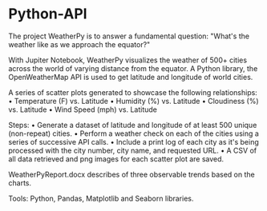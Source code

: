 # Python-API

The project WeatherPy is to answer a fundamental question: "What's the weather like as we approach the equator?" 

With Jupiter Notebook, WeatherPy visualizes the weather of 500+ cities across the world of varying distance from the equator. A Python library, the OpenWeatherMap API is used to get latitude and longitude of world cities.

A series of scatter plots generated to showcase the following relationships:
•	Temperature (F) vs. Latitude
•	Humidity (%) vs. Latitude
•	Cloudiness (%) vs. Latitude
•	Wind Speed (mph) vs. Latitude

Steps:
•	Generate a dataset of latitude and longitude of at least 500 unique (non-repeat) cities.
•	Perform a weather check on each of the cities using a series of successive API calls.
•	Include a print log of each city as it's being processed with the city number, city name, and requested URL.
•	A CSV of all data retrieved and png images for each scatter plot are saved.

WeatherPyReport.docx describes of three observable trends based on the charts.

Tools:  Python, Pandas, Matplotlib and Seaborn libraries.


